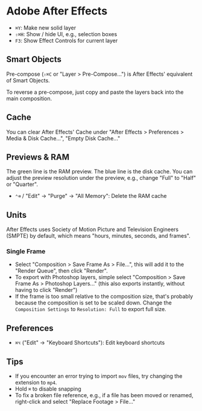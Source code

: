 # Adobe After Effects

- `⌘Y`: Make new solid layer
- `⇧⌘H`: Show / hide UI, e.g., selection boxes
- `F3`: Show Effect Controls for current layer

## Smart Objects

Pre-compose (`⇧⌘C` or "Layer > Pre-Compose...") is After Effects' equivalent of Smart Objects.

To reverse a pre-compose, just copy and paste the layers back into the main composition.

## Cache

You can clear After Effects' Cache under "After Effects > Preferences > Media & Disk Cache...", "Empty Disk Cache..."

## Previews & RAM

The green line is the RAM preview. The blue line is the disk cache. You can adjust the preview resolution under the preview, e.g., change "Full" to "Half" or "Quarter".

- `⌃⌫` / "Edit" -> "Purge" -> "All Memory": Delete the RAM cache

## Units

After Effects uses Society of Motion Picture and Television Engineers (SMPTE) by default, which means "hours, minutes, seconds, and frames".

### Single Frame

- Select "Composition > Save Frame As > File...", this will add it to the "Render Queue", then click "Render".
- To export with Photoshop layers, simple select "Composition > Save Frame As > Photoshop Layers..." (this also exports instantly, without having to click "Render")
- If the frame is too small relative to the composition size, that's probably because the composition is set to be scaled down. Change the `Composition Settings` to `Resolution: Full` to export full size.

## Preferences

- `⌘⌥` ("Edit" -> "Keyboard Shortcuts"): Edit keyboard shortcuts

## Tips

- If you encounter an error trying to import `mov` files, try changing the extension to `mp4`.
- Hold `⌘` to disable snapping
- To fix a broken file reference, e.g., if a file has been moved or renamed, right-click and select "Replace Footage > File..."
